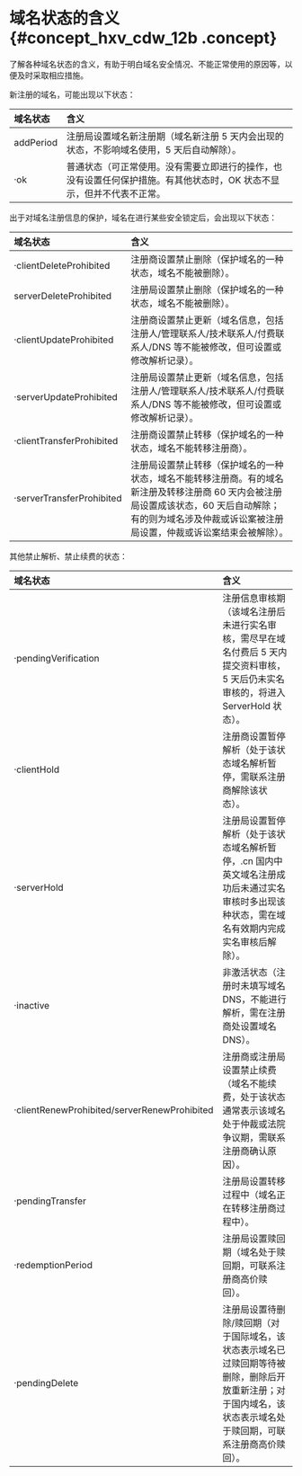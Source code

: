 # 域名状态的含义 {#concept_hxv_cdw_12b .concept}

了解各种域名状态的含义，有助于明白域名安全情况、不能正常使用的原因等，以便及时采取相应措施。

新注册的域名，可能出现以下状态：

|域名状态|含义|
|:---|:-|
|addPeriod|注册局设置域名新注册期（域名新注册 5 天内会出现的状态，不影响域名使用，5 天后自动解除）。|
|·ok|普通状态（可正常使用。没有需要立即进行的操作，也没有设置任何保护措施。有其他状态时，OK 状态不显示，但并不代表不正常。|

出于对域名注册信息的保护，域名在进行某些安全锁定后，会出现以下状态：

|域名状态|含义|
|:---|:-|
|·clientDeleteProhibited|注册商设置禁止删除（保护域名的一种状态，域名不能被删除）。|
|serverDeleteProhibited|注册局设置禁止删除（保护域名的一种状态，域名不能被删除）。|
|·clientUpdateProhibited|注册商设置禁止更新（域名信息，包括注册人/管理联系人/技术联系人/付费联系人/DNS 等不能被修改，但可设置或修改解析记录）。|
|·serverUpdateProhibited|注册局设置禁止更新（域名信息，包括注册人/管理联系人/技术联系人/付费联系人/DNS 等不能被修改，但可设置或修改解析记录）。|
|·clientTransferProhibited|注册商设置禁止转移（保护域名的一种状态，域名不能转移注册商）。|
|·serverTransferProhibited|注册局设置禁止转移（保护域名的一种状态，域名不能转移注册商。有的域名新注册及转移注册商 60 天内会被注册局设置成该状态，60 天后自动解除；有的则为域名涉及仲裁或诉讼案被注册局设置，仲裁或诉讼案结束会被解除）。|

其他禁止解析、禁止续费的状态：

|域名状态|含义|
|:---|:-|
|·pendingVerification|注册信息审核期（该域名注册后未进行实名审核，需尽早在域名付费后 5 天内提交资料审核，5 天后仍未实名审核的，将进入 ServerHold 状态）。|
|·clientHold|注册商设置暂停解析（处于该状态域名解析暂停，需联系注册商解除该状态）。|
|·serverHold|注册局设置暂停解析（处于该状态域名解析暂停，.cn 国内中英文域名注册成功后未通过实名审核时多出现该种状态，需在域名有效期内完成实名审核后解除）。|
|·inactive|非激活状态（注册时未填写域名 DNS，不能进行解析，需在注册商处设置域名 DNS）。|
|·clientRenewProhibited/serverRenewProhibited|注册商或注册局设置禁止续费（域名不能续费，处于该状态通常表示该域名处于仲裁或法院争议期，需联系注册商确认原因）。|
|·pendingTransfer|注册局设置转移过程中（域名正在转移注册商过程中）。|
|·redemptionPeriod|注册局设置赎回期（域名处于赎回期，可联系注册商高价赎回）。|
|·pendingDelete|注册局设置待删除/赎回期（对于国际域名，该状态表示域名已过赎回期等待被删除，删除后开放重新注册；对于国内域名，该状态表示域名处于赎回期，可联系注册商高价赎回）。|


